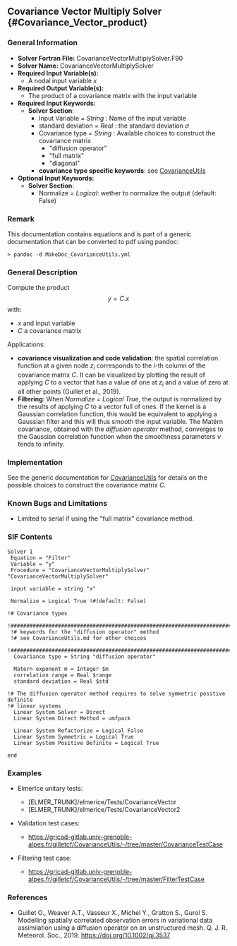 ## Covariance Vector Multiply Solver {#Covariance_Vector_product}

### General Information
- **Solver Fortran File:** CovarianceVectorMultiplySolver.F90
- **Solver Name:** CovarianceVectorMultiplySolver
- **Required Input Variable(s):**
  - A nodal input variable $x$
- **Required Output Variable(s):**
  - The product of a covariance matrix with the input variable
- **Required Input Keywords:**
  - **Solver Section**:
    - Input Variable  = *String* : Name of the input variable
    - standard deviation = *Real* : the standard deviation $\sigma$
    - Covariance type = *String*  : Available choices to construct the covariance matrix
      - "diffusion operator"
      - "full matrix"
      - "diagonal"
    - **covariance type specific keywords**: see [CovarianceUtils](#Covariance_Module)
- **Optional Input Keywords:**
    - **Solver Section**:
      - Normalize = *Logical*: wether to normalize the output (default: False)

### Remark
This documentation contains equations and is part of a generic documentation that can be converted to pdf using pandoc:
```
> pandoc -d MakeDoc_CovarianceUtils.yml
```


### General Description

Compute the product $$y=C.x$$
with:   

- $x$ and input variable   
- $C$ a covariance matrix   

Applications:  

- **covariance visualization and code validation**: the spatial correlation function at a given node $z_i$ corresponds to the $i$-th column of the covariance matrix $C$. It can be visualized by plotting the result of applying $C$ to a vector that has a value of one at $z_i$ and a value of zero at all other points (Guillet et al., 2019).  
- **Filtering**: When *Normalize = Logical True*, the output is normalized by the results of applying $C$ to a vector full of ones. If the kernel is a Gaussian correlation function, this would be equivalent to applying a Gaussian filter and this will thus smooth the input variable. The Matérn covariance, obtained with the *diffusion operator* method, converges to the Gaussian correlation function when the smoothness parameters $\nu$ tends to infinity.

### Implementation

See the generic documentation for [CovarianceUtils](#Covariance_Module) for details on the possible choices to construct the covariance matrix $C$.


### Known Bugs and Limitations

- Limited to serial if using the "full matrix" covariance method.   


### SIF Contents

```
Solver 1
 Equation = "Filter"
 Variable = "y"
 Procedure = "CovarianceVectorMultiplySolver" "CovarianceVectorMultiplySolver"

 input variable = string "x"

 Normalize = Logical True !#(default: False)

!# Covariance types
 !############################################################################
 !# keywords for the "diffusion operator" method
 !# see CovarianceUtils.md for other choices
 !############################################################################
  Covariance type = String "diffusion operator"

  Matern exponent m = Integer $m
  correlation range = Real $range
  standard deviation = Real $std

!# The diffusion operator method requires to solve symmetric positive definite
!# linear systems
  Linear System Solver = Direct
  Linear System Direct Method = umfpack

  Linear System Refactorize = Logical False
  Linear System Symmetric = Logical True
  Linear System Positive Definite = Logical True

end
```

### Examples

- ElmerIce unitary tests:     
   - [ELMER_TRUNK]/elmerice/Tests/CovarianceVector   
   - [ELMER_TRUNK]/elmerice/Tests/CovarianceVector2   

- Validation test cases:   
   - https://gricad-gitlab.univ-grenoble-alpes.fr/gilletcf/CovarianceUtils/-/tree/master/CovarianceTestCase

- Filtering test case:   
   - https://gricad-gitlab.univ-grenoble-alpes.fr/gilletcf/CovarianceUtils/-/tree/master/FilterTestCase


### References

- Guillet O., Weaver A.T., Vasseur X., Michel Y., Gratton S., Gurol S. Modelling spatially correlated observation errors in variational data assimilation using a diffusion operator on an unstructured mesh. Q. J. R. Meteorol. Soc., 2019. https://doi.org/10.1002/qj.3537
